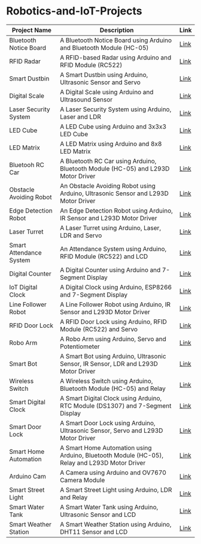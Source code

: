 # Robotics-and-IoT-Projects


| Project Name | Description | Link |
| --- | --- | --- |
| Bluetooth Notice Board | A Bluetooth Notice Board using Arduino and Bluetooth Module (HC-05) | [Link]() |
| RFID Radar | A RFID-based Radar using Arduino and RFID Module (RC522) | [Link]() |
| Smart Dustbin | A Smart Dustbin using Arduino, Ultrasonic Sensor and Servo | [Link]() |
| Digital Scale | A Digital Scale using Arduino and Ultrasound Sensor | [Link]() |
| Laser Security System | A Laser Security System using Arduino, Laser and LDR | [Link]() |
| LED Cube | A LED Cube using Arduino and 3x3x3 LED Cube | [Link]() |
| LED Matrix | A LED Matrix using Arduino and 8x8 LED Matrix | [Link]() |
| Bluetooh RC Car | A Bluetooth RC Car using Arduino, Bluetooth Module (HC-05) and L293D Motor Driver | [Link]() |
| Obstacle Avoiding Robot | An Obstacle Avoiding Robot using Arduino, Ultrasonic Sensor and L293D Motor Driver | [Link]() |
| Edge Detection Robot | An Edge Detection Robot using Arduino, IR Sensor and L293D Motor Driver | [Link]() |
| Laser Turret | A Laser Turret using Arduino, Laser, LDR and Servo | [Link]() |
| Smart Attendance System | An Attendance System using Arduino, RFID Module (RC522) and LCD | [Link]() |
| Digital Counter | A Digital Counter using Arduino and 7-Segment Display | [Link]() |
| IoT Digital Clock | A Digital Clock using Arduino, ESP8266 and 7-Segment Display | [Link]() |
| Line Follower Robot | A Line Follower Robot using Arduino, IR Sensor and L293D Motor Driver | [Link]() |
| RFID Door Lock | A RFID Door Lock using Arduino, RFID Module (RC522) and Servo | [Link]() |
| Robo Arm | A Robo Arm using Arduino, Servo and Potentiometer | [Link]() |
| Smart Bot | A Smart Bot using Arduino, Ultrasonic Sensor, IR Sensor, LDR and L293D Motor Driver | [Link]() |
| Wireless Switch | A Wireless Switch using Arduino, Bluetooth Module (HC-05) and Relay | [Link]() |
| Smart Digital Clock | A Smart Digital Clock using Arduino, RTC Module (DS1307) and 7-Segment Display | [Link]() |
| Smart Door Lock | A Smart Door Lock using Arduino, Ultrasonic Sensor, Servo and L293D Motor Driver | [Link]() |
| Smart Home Automation | A Smart Home Automation using Arduino, Bluetooth Module (HC-05), Relay and L293D Motor Driver | [Link]() |
| Arduino Cam | A Camera using Arduino and OV7670 Camera Module | [Link]() |
| Smart Street Light | A Smart Street Light using Arduino, LDR and Relay | [Link]() |
| Smart Water Tank | A Smart Water Tank using Arduino, Ultrasonic Sensor and LCD | [Link]() |
| Smart Weather Station | A Smart Weather Station using Arduino, DHT11 Sensor and LCD | [Link]() |

